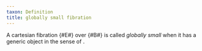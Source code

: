 ```yaml
---
taxon: Definition
title: globally small fibration
---
```


A cartesian fibration {#E#} over {#B#} is called *globally small* when it has a generic object in the sense of [](frct-001E).
